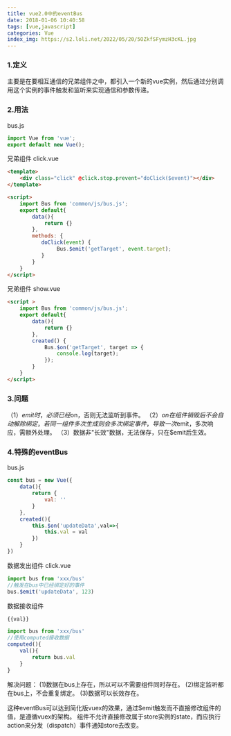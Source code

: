 ```yaml
---
title: vue2.0中的eventBus
date: 2018-01-06 10:40:58
tags: [vue,javascript]
categories: Vue
index_img: https://s2.loli.net/2022/05/20/5OZkfSFymzH3cKL.jpg
---
```

### 1.定义
主要是在要相互通信的兄弟组件之中，都引入一个新的vue实例，然后通过分别调用这个实例的事件触发和监听来实现通信和参数传递。

### 2.用法
bus.js
```javascript
import Vue from 'vue';  
export default new Vue();  
```

兄弟组件 click.vue
```html
<template>
	<div class="click" @click.stop.prevent="doClick($event)"></div>  
</template>

<script>
	import Bus from 'common/js/bus.js';  
	export default{
		data(){
			return {}
		},
		methods: {  
           doClick(event) {  
           		Bus.$emit('getTarget', event.target);   
           }  
        }  
	}
</script>
```

兄弟组件 show.vue
```html
<script >
	import Bus from 'common/js/bus.js';
	export default{
		data(){
			return {}
		},
		created() {  
			Bus.$on('getTarget', target => {  
				console.log(target);  
			});  
		}
	}
</script>
```

### 3.问题
（1）$emit时，必须已经$on，否则无法监听到事件。
（2）$on在组件销毁后不会自动解除绑定，若同一组件多次生成则会多次绑定事件，导致一次$emit，多次响应，需额外处理。
（3）数据非"长效"数据，无法保存，只在$emit后生效。


### 4.特殊的eventBus
bus.js
```javascript
const bus = new Vue({
	data(){
		return {
			val: ''
		}
	},
	created(){
		this.$on('updateData',val=>{
			this.val = val
		})
	}
})
```
数据发出组件 click.vue
```javascript
import bus from 'xxx/bus'
//触发在bus中已经绑定好的事件
bus.$emit('updateData', 123)
```
数据接收组件
```javascript
{{val}}

import bus from 'xxx/bus'
//使用computed接收数据
computed(){
	val(){
		return bus.val
	}
}
```

解决问题：
(1)数据在bus上存在，所以可以不需要组件同时存在。
(2)绑定监听都在bus上，不会重复绑定。
(3)数据可以长效存在。

这种eventBus可以达到简化版vuex的效果，通过$emit触发而不直接修改组件的值，是遵循vuex的架构。
组件不允许直接修改属于store实例的state，而应执行action来分发（dispatch）事件通知store去改变。
